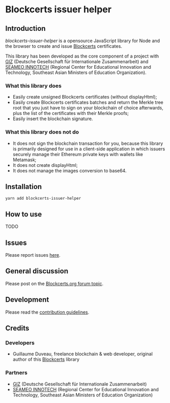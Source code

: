 # Blockcerts issuer helper

## Introduction

*blockcerts-issuer-helper* is a opensource JavaScript library for Node and the browser to create and issue [Blockcerts](https://www.blockcerts.org) certificates.

This library has been developed as the core component of a project with [GIZ](https://www.giz.de/en/html/index.html) (Deutsche Gesellschaft für Internationale Zusammenarbeit) and [SEAMEO INNOTECH](https://www.seameo-innotech.org/) (Regional Center for Educational Innovation and Technology, Southeast Asian Ministers of Education Organization).

### What this library does

+ Easily create unsigned Blockcerts certificates (without displayHtml);
+ Easily create Blockcerts certificates batches and return the Merkle tree root that you just have to sign on your blockchain of choice afterwards, plus the list of the certificates with their Merkle proofs;
+ Easily insert the blockchain signature.

### What this library does not do

+ It does not sign the blockchain transaction for you, because this library is primarily designed for use in a client-side application in which issuers securely manage their Ethereum private keys with wallets like Metamask;
+ It does not create displayHtml;
+ It does not manage the images conversion to base64.

## Installation

````
yarn add blockcerts-issuer-helper
````

## How to use

TODO

## Issues

Please report issues [here](https://github.com/guix77/blockcerts-issuer-helper/issues).

## General discussion

Please post on the [Blockcerts.org forum topic](https://community.blockcerts.org/t/TODO).

## Development

Please read the [contribution guidelines](CONTRIBUTING.md).

## Credits

### Developers

+ Guillaume Duveau, freelance blockchain & web developer, original author of this [Blockcerts](https://guillaumeduveau.com/en/blockcerts) library

### Partners

+ [GIZ](https://www.giz.de/en/html/index.html) (Deutsche Gesellschaft für Internationale Zusammenarbeit)
+ [SEAMEO INNOTECH](https://www.seameo-innotech.org/) (Regional Center for Educational Innovation and Technology, Southeast Asian Ministers of Education Organization)
